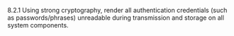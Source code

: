8.2.1 Using strong cryptography, 
render all authentication credentials 
(such as passwords/phrases) 
unreadable during transmission and 
storage on all system components. 


